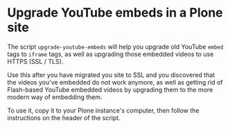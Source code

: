 Upgrade YouTube embeds in a Plone site
======================================

The script `upgrade-youtube-embeds` will help you upgrade old YouTube `embed`
tags to `iframe` tags, as well as upgrading those embedded videos to use
HTTPS (SSL / TLS).

Use this after you have migrated you site to SSL and you discovered that
the videos you've embedded do not work anymore, as well as getting rid of
Flash-based YouTube embedded videos by upgrading them to the more modern
way of embedding them.

To use it, copy it to your Plone instance's computer, then follow the
instructions on the header of the script.
